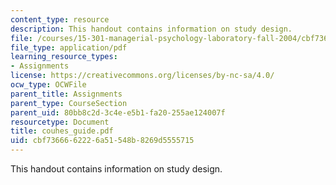 ```yaml
---
content_type: resource
description: This handout contains information on study design.
file: /courses/15-301-managerial-psychology-laboratory-fall-2004/cbf7366662226a51548b8269d5555715_couhes_guide.pdf
file_type: application/pdf
learning_resource_types:
- Assignments
license: https://creativecommons.org/licenses/by-nc-sa/4.0/
ocw_type: OCWFile
parent_title: Assignments
parent_type: CourseSection
parent_uid: 80bb8c2d-3c4e-e5b1-fa20-255ae124007f
resourcetype: Document
title: couhes_guide.pdf
uid: cbf73666-6222-6a51-548b-8269d5555715
---
```

This handout contains information on study design.